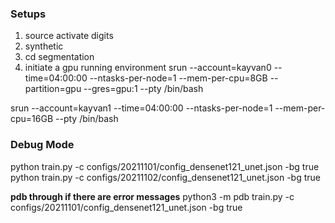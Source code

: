 ### Setups
1. source activate digits
2. synthetic
3. cd segmentation
4. initiate a gpu running environment 
srun --account=kayvan0 --time=04:00:00 --ntasks-per-node=1 --mem-per-cpu=8GB --partition=gpu --gres=gpu:1 --pty /bin/bash

srun --account=kayvan1 --time=04:00:00 --ntasks-per-node=1 --mem-per-cpu=16GB  --pty /bin/bash

### Debug Mode
python train.py -c configs/20211101/config_densenet121_unet.json -bg true
python train.py -c configs/20211102/config_densenet121_unet.json -bg true

**pdb through if there are error messages**
python3 -m pdb train.py -c configs/20211101/config_densenet121_unet.json -bg true